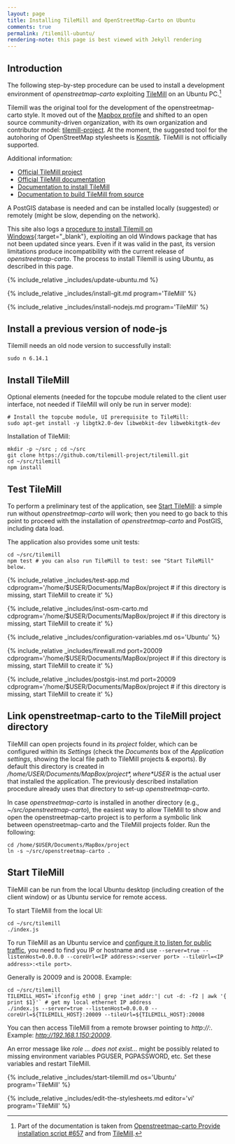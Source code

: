 ```yaml
---
layout: page
title: Installing TileMill and OpenStreetMap-Carto on Ubuntu
comments: true
permalink: /tilemill-ubuntu/
rendering-note: this page is best viewed with Jekyll rendering
---
```


## Introduction

The following step-by-step procedure can be used to install a development environment of *openstreetmap-carto* exploiting [TileMill](https://wiki.openstreetmap.org/wiki/TileMill) on an Ubuntu PC.[^1]

Tilemill was the original tool for the development of the openstreetmap-carto style. It moved out of the [Mapbox profile](https://www.mapbox.com/help/osm-and-mapbox/) and shifted to an open source community-driven organization, with its own organization and contributor model: [tilemill-project](https://github.com/tilemill-project/tilemill). At the moment, the suggested tool for the autohoring of OpenStreetMap stylesheets is [Kosmtik](https://github.com/kosmtik/kosmtik). TileMill is not officially supported.

Additional information:

* [Official TileMill project](https://github.com/tilemill-project/tilemill)
* [Official TileMill documentation](https://tilemill-project.github.io/tilemill/docs/manual/)
* [Documentation to install TileMill](https://tilemill-project.github.io/tilemill/docs/source/)
* [Documentation to build TileMill from source](https://tilemill-project.github.io/tilemill/docs/source/)

A PostGIS database is needed and can be installed locally (suggested) or remotely (might be slow, depending on the network).

This site also logs a [procedure to install Tilemill on Windows](../tilemill-osm-carto){:target="_blank"}, exploiting an old Windows package that has not been updated since years. Even if it was valid in the past, its version limitations produce incompatibility with the current release of *openstreetmap-carto*. The process to install Tilemill is using Ubuntu, as described in this page.

{% include_relative _includes/update-ubuntu.md %}

{% include_relative _includes/install-git.md program='TileMill' %}

{% include_relative _includes/install-nodejs.md program='TileMill' %}

## Install a previous version of node-js

Tilemill needs an old node version to successfully install:

```shell
sudo n 6.14.1
```

## Install TileMill

Optional elements (needed for the topcube module related to the client user interface, not needed if TileMill will only be run in server mode):

```shell
# Install the topcube module, UI prerequisite to TileMill:
sudo apt-get install -y libgtk2.0-dev libwebkit-dev libwebkitgtk-dev
```

Installation of TileMill:

```shell
mkdir -p ~/src ; cd ~/src
git clone https://github.com/tilemill-project/tilemill.git
cd ~/src/tilemill
npm install
```

## Test TileMill

To perform a preliminary test of the application, see [Start TileMill](#start-tilemill): a simple run without *openstreetmap-carto* will work; then you need to go back to this point to proceed with the installation of *openstreetmap-carto* and PostGIS, including data load.

The application also provides some unit tests:

```
cd ~/src/tilemill
npm test # you can also run TileMill to test: see "Start TileMill" below.
```
    
{% include_relative _includes/test-app.md cdprogram='/home/$USER/Documents/MapBox/project # if this directory is missing, start TileMill to create it' %}

{% include_relative _includes/inst-osm-carto.md cdprogram='/home/$USER/Documents/MapBox/project # if this directory is missing, start TileMill to create it' %}

{% include_relative _includes/configuration-variables.md os='Ubuntu' %}

{% include_relative _includes/firewall.md port=20009 cdprogram='/home/$USER/Documents/MapBox/project # if this directory is missing, start TileMill to create it' %}

{% include_relative _includes/postgis-inst.md port=20009 cdprogram='/home/$USER/Documents/MapBox/project # if this directory is missing, start TileMill to create it' %}

## Link openstreetmap-carto to the TileMill project directory

TileMill can open projects found in its *project* folder, which can be configured within its *Settings* (check the *Documents* box of the *Application settings*, showing the local file path to TileMill projects & exports). By default this directory is created in */home/$USER/Documents/MapBox/project*, where *$USER* is the actual user that installed the application. The previously described installation procedure already uses that directory to set-up *openstreetmap-carto*.

In case *openstreetmap-carto* is installed in another directory (e.g., *~/src/openstreetmap-carto*), the easiest way to allow TileMill to show and open the openstreetmap-carto project is to perform a symbolic link between openstreetmap-carto and the TileMill projects folder. Run the following:

```shell
cd /home/$USER/Documents/MapBox/project
ln -s ~/src/openstreetmap-carto .
```

## Start TileMill

TileMill can be run from the local Ubuntu desktop (including creation of the client window) or as Ubuntu service for remote access.

To start TileMill from the local UI:

```shell
cd ~/src/tilemill
./index.js
```

To run TileMill as an Ubuntu service and [configure it to listen for public traffic](https://tilemill-project.github.io/tilemill/docs/guides/ubuntu-service/#configuring-to-listen-for-public-traffic), you need to find you IP or hostname and use `--server=true --listenHost=0.0.0.0 --coreUrl=<IP address>:<server port> --tileUrl=<IP address>:<tile port>`.

Generally *<server port>* is 20009 and *<tile port>* is 20008. Example:

```shell
cd ~/src/tilemill
TILEMILL_HOST=`ifconfig eth0 | grep 'inet addr:'| cut -d: -f2 | awk '{ print $1}'` # get my local ethernet IP address
./index.js --server=true --listenHost=0.0.0.0 --coreUrl=${TILEMILL_HOST}:20009 --tileUrl=${TILEMILL_HOST}:20008
```

You can then access TileMill from a remote browser pointing to *http://<IP address>:<server port>*. Example: *http://192.168.1.150:20009*.

An error message like *role ... does not exist...* might be possibly related to missing environment variables PGUSER, PGPASSWORD, etc. Set these variables and restart TileMill.

{% include_relative _includes/start-tilemill.md os='Ubuntu' program='TileMill' %}

{% include_relative _includes/edit-the-stylesheets.md editor='*vi*' program='TileMill' %}

[^1]: Part of the documentation is taken from [Openstreetmap-carto Provide installation script #657](https://github.com/gravitystorm/openstreetmap-carto/issues/657) and from [TileMill](https://hackpad.com/TileMill-I6rxRVszKMv).
